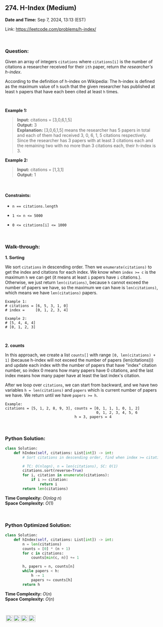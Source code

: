 ## 274. H-Index (Medium)
**Date and Time:** Sep 7, 2024, 13:13 (EST)

Link: https://leetcode.com/problems/h-index/

<br>

### Question:
Given an array of integers `citations` where `citations[i]` is the number of citations a researcher received for their `ith` paper, return _the researcher's h-index_.

According to the definition of h-index on Wikipedia: The h-index is defined as the maximum value of `h` such that the given researcher has published at least `h` papers that have each been cited at least `h` times.

<br>

**Example 1:**
> **Input:** citations = [3,0,6,1,5] <br>
> **Output:** 3 <br>
> **Explanation:** [3,0,6,1,5] means the researcher has 5 papers in total and each of them had received 3, 0, 6, 1, 5 citations respectively. <br>
> Since the researcher has 3 papers with at least 3 citations each and the remaining two with no more than 3 citations each, their h-index is 3.

**Example 2:**
> **Input:** citations = [1,3,1] <br>
> **Output:** 1

<br>

#### Constraints:
* `n == citations.length`

* `1 <= n <= 5000`

* `0 <= citations[i] <= 1000`

<br>

### Walk-through: 
**1. Sorting**

We sort `citations` in descending order. Then we `enumerate(citations)` to get the index and citations for each index. We know when `index >= c` is the maximum `h` we can get (it means at least `i` papers have `i` citations.). Otherwise, we just return `len(citations)`, because `h` cannot exceed the number of papers we have, so the maximum we can have is `len(citations)`, which means we have `len(citations)` papers.

```
Example 1:
# citations = [6, 5, 3, 1, 0]
# index =     [0, 1, 2, 3, 4]

Example 2:
# [5, 4, 4, 4]
# [0, 1, 2, 3]
```

<br>

**2. counts**

In this approach, we create a list `counts[]` with range `[0, len(citations) + 1]` (because h-index will not exceed the number of papers (len(citations))) and update each index with the number of papers that have "index" citation number, so index 0 means how many papers have 0 citations, and the last index means how many paper have at least the last index's citation. 

After we loop over `citations`, we can start from backward, and we have two variables `h = len(citations)` and `papers` which is current number of papers we have. We return until we have `papers >= h`.

```
Example:
citations = [5, 1, 2, 8, 9, 3], counts = [0, 1, 1, 1, 0, 1, 2] 
                                          0, 1, 2, 3, 4, 5, 6
                                h = 3, papers = 4
```

<br>

### Python Solution:
```python
class Solution:
    def hIndex(self, citations: List[int]) -> int:
        # Sort citations in descending order, find when index >= citation

        # TC: O(nlogn), n = len(citations), SC: O(1)
        citations.sort(reverse=True)
        for i, citation in enumerate(citations):
            if i >= citation:
                return i
        return len(citations)
```
**Time Complexity:** $O(nlog\ n)$ <br>
**Space Complexity:** $O(1)$

<br>

### Python Optimized Solution:
```python
class Solution:
    def hIndex(self, citations: List[int]) -> int:
        n = len(citations)
        counts = [0] * (n + 1)
        for c in citations:
            counts[min(c, n)] += 1

        h, papers = n, counts[n]
        while papers < h:
            h -= 1
            papers += counts[h]
        return h
```
**Time Complexity:** $O(n)$ <br>
**Space Complexity:** $O(n)$

<br>

<img style="height:22px!important;margin-left:3px;vertical-align:text-bottom;" src="https://mirrors.creativecommons.org/presskit/icons/cc.svg?ref=chooser-v1" alt="CC BY-NC-SA" title="CC BY-NC-SA"><img style="height:22px!important;margin-left:3px;vertical-align:text-bottom;" src="https://mirrors.creativecommons.org/presskit/icons/by.svg?ref=chooser-v1" alt="BY: credit must be given to the creator" title="BY: credit must be given to the creator"><img style="height:22px!important;margin-left:3px;vertical-align:text-bottom;" src="https://mirrors.creativecommons.org/presskit/icons/nc.svg?ref=chooser-v1" alt="NC: Only noncommercial uses of the work are permitted" title="NC: Only noncommercial uses of the work are permitted"><img style="height:22px!important;margin-left:3px;vertical-align:text-bottom;" src="https://mirrors.creativecommons.org/presskit/icons/sa.svg?ref=chooser-v1" alt="SA: Adaptations must be shared under the same terms" title="SA: Adaptations must be shared under the same terms">
